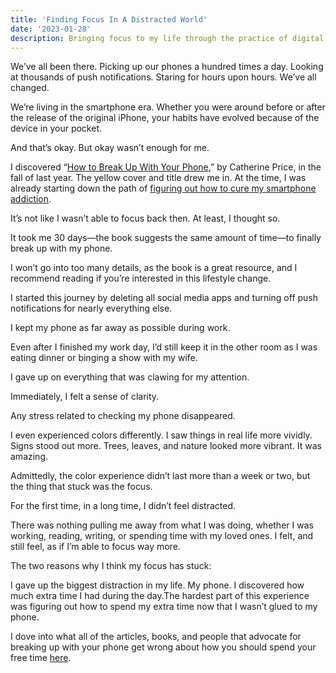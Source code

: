 ```yaml
---
title: 'Finding Focus In A Distracted World'
date: '2023-01-28'
description: Bringing focus to my life through the practice of digital minimalism and stoicism. 
---
```


We’ve all been there. Picking up our phones a hundred times a day. Looking at thousands of push notifications. Staring for hours upon hours. We’ve all changed.

We’re living in the smartphone era. Whether you were around before or after the release of the original iPhone, your habits have evolved because of the device in your pocket.

And that’s okay. But okay wasn’t enough for me.

I discovered “[How to Break Up With Your Phone](https://www.amazon.com/How-Break-Up-Your-Phone/dp/039958112X/),” by Catherine Price, in the fall of last year. The yellow cover and title drew me in. At the time, I was already starting down the path of [figuring out how to cure my smartphone addiction](https://grntco.medium.com/turn-your-iphone-into-the-light-phone-23964a325f70).

It’s not like I wasn’t able to focus back then. At least, I thought so.

It took me 30 days—the book suggests the same amount of time—to finally break up with my phone.

I won’t go into too many details, as the book is a great resource, and I recommend reading if you’re interested in this lifestyle change.

I started this journey by deleting all social media apps and turning off push notifications for nearly everything else.

I kept my phone as far away as possible during work.

Even after I finished my work day, I’d still keep it in the other room as I was eating dinner or binging a show with my wife.

I gave up on everything that was clawing for my attention.

Immediately, I felt a sense of clarity.

Any stress related to checking my phone disappeared.

I even experienced colors differently. I saw things in real life more vividly. Signs stood out more. Trees, leaves, and nature looked more vibrant. It was amazing.

Admittedly, the color experience didn’t last more than a week or two, but the thing that stuck was the focus.

For the first time, in a long time, I didn’t feel distracted.

There was nothing pulling me away from what I was doing, whether I was working, reading, writing, or spending time with my loved ones. I felt, and still feel, as if I’m able to focus way more.

The two reasons why I think my focus has stuck:

I gave up the biggest distraction in my life. My phone. I discovered how much extra time I had during the day.The hardest part of this experience was figuring out how to spend my extra time now that I wasn’t glued to my phone.

I dove into what all of the articles, books, and people that advocate for breaking up with your phone get wrong about how you should spend your free time [here](https://presentable.substack.com/p/presentable-5-pursuing-happiness).
